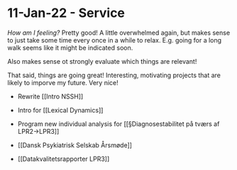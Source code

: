 # 11-Jan-22 - Service
<!-- #daily/service -->

*How am I feeling?*
Pretty good! A little overwhelmed again, but makes sense to just take some time every once in a while to relax. E.g. going for a long walk seems like it might be indicated soon.

Also makes sense ot strongly evaluate which things are relevant! 

That said, things are going great! Interesting, motivating projects that are likely to imporve my future. Very nice! 

- Rewrite [[Intro NSSH]]

- Intro for [[Lexical Dynamics]]

* Program new individual analysis for [[§Diagnosestabilitet på tværs af LPR2->LPR3]]

* [[Dansk Psykiatrisk Selskab Årsmøde]]

* [[Datakvalitetsrapporter LPR3]]

<!-- {BearID:C3B17198-46E5-4513-8BB2-89A8CAC28223-84438-00000A45405655ED} -->
